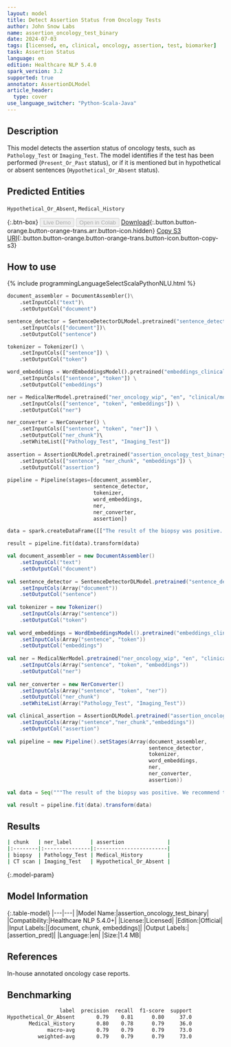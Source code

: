 ```yaml
---
layout: model
title: Detect Assertion Status from Oncology Tests
author: John Snow Labs
name: assertion_oncology_test_binary
date: 2024-07-03
tags: [licensed, en, clinical, oncology, assertion, test, biomarker]
task: Assertion Status
language: en
edition: Healthcare NLP 5.4.0
spark_version: 3.2
supported: true
annotator: AssertionDLModel
article_header:
  type: cover
use_language_switcher: "Python-Scala-Java"
---
```


## Description

This model detects the assertion status of oncology tests, such as `Pathology_Test` or `Imaging_Test`. The model identifies if the test has been performed (`Present_Or_Past` status), or if it is mentioned but in hypothetical or absent sentences (`Hypothetical_Or_Absent` status).

## Predicted Entities

`Hypothetical_Or_Absent`, `Medical_History`

{:.btn-box}
<button class="button button-orange" disabled>Live Demo</button>
<button class="button button-orange" disabled>Open in Colab</button>
[Download](https://s3.amazonaws.com/auxdata.johnsnowlabs.com/clinical/models/assertion_oncology_test_binary_en_5.4.0_3.2_1720025679761.zip){:.button.button-orange.button-orange-trans.arr.button-icon.hidden}
[Copy S3 URI](s3://auxdata.johnsnowlabs.com/clinical/models/assertion_oncology_test_binary_en_5.4.0_3.2_1720025679761.zip){:.button.button-orange.button-orange-trans.button-icon.button-copy-s3}

## How to use



<div class="tabs-box" markdown="1">
{% include programmingLanguageSelectScalaPythonNLU.html %}
  
```python
document_assembler = DocumentAssembler()\
    .setInputCol("text")\
    .setOutputCol("document")

sentence_detector = SentenceDetectorDLModel.pretrained("sentence_detector_dl_healthcare","en","clinical/models")\
    .setInputCols(["document"])\
    .setOutputCol("sentence")

tokenizer = Tokenizer() \
    .setInputCols(["sentence"]) \
    .setOutputCol("token")

word_embeddings = WordEmbeddingsModel().pretrained("embeddings_clinical", "en", "clinical/models")\
    .setInputCols(["sentence", "token"]) \
    .setOutputCol("embeddings")                

ner = MedicalNerModel.pretrained("ner_oncology_wip", "en", "clinical/models") \
    .setInputCols(["sentence", "token", "embeddings"]) \
    .setOutputCol("ner")

ner_converter = NerConverter() \
    .setInputCols(["sentence", "token", "ner"]) \
    .setOutputCol("ner_chunk")\    
    .setWhiteList(["Pathology_Test", "Imaging_Test"])
    
assertion = AssertionDLModel.pretrained("assertion_oncology_test_binary_wip", "en", "clinical/models") \
    .setInputCols(["sentence", "ner_chunk", "embeddings"]) \
    .setOutputCol("assertion")
        
pipeline = Pipeline(stages=[document_assembler,
                            sentence_detector,
                            tokenizer,
                            word_embeddings,
                            ner,
                            ner_converter,
                            assertion])

data = spark.createDataFrame([["The result of the biopsy was positive. We recommend to perform a CT scan."]]).toDF("text")

result = pipeline.fit(data).transform(data)
```
```scala
val document_assembler = new DocumentAssembler()
    .setInputCol("text")
    .setOutputCol("document")
    
val sentence_detector = SentenceDetectorDLModel.pretrained("sentence_detector_dl_healthcare","en","clinical/models")
    .setInputCols(Array("document"))
    .setOutputCol("sentence")
    
val tokenizer = new Tokenizer()
    .setInputCols(Array("sentence"))
    .setOutputCol("token")
    
val word_embeddings = WordEmbeddingsModel().pretrained("embeddings_clinical", "en", "clinical/models")
    .setInputCols(Array("sentence", "token"))
    .setOutputCol("embeddings")                
    
val ner = MedicalNerModel.pretrained("ner_oncology_wip", "en", "clinical/models")
    .setInputCols(Array("sentence", "token", "embeddings"))
    .setOutputCol("ner")
    
val ner_converter = new NerConverter()
    .setInputCols(Array("sentence", "token", "ner"))
    .setOutputCol("ner_chunk")
    .setWhiteList(Array("Pathology_Test", "Imaging_Test"))

val clinical_assertion = AssertionDLModel.pretrained("assertion_oncology_test_binary_wip","en","clinical/models")
    .setInputCols(Array("sentence","ner_chunk","embeddings"))
    .setOutputCol("assertion")
        
val pipeline = new Pipeline().setStages(Array(document_assembler,
                                              sentence_detector,
                                              tokenizer,
                                              word_embeddings,
                                              ner,
                                              ner_converter,
                                              assertion))

val data = Seq("""The result of the biopsy was positive. We recommend to perform a CT scan.""").toDF("text")

val result = pipeline.fit(data).transform(data)
```
</div>

## Results

```bash
| chunk   | ner_label      | assertion              |
|:--------|:---------------|:-----------------------|
| biopsy  | Pathology_Test | Medical_History        |
| CT scan | Imaging_Test   | Hypothetical_Or_Absent |
```

{:.model-param}
## Model Information

{:.table-model}
|---|---|
|Model Name:|assertion_oncology_test_binary|
|Compatibility:|Healthcare NLP 5.4.0+|
|License:|Licensed|
|Edition:|Official|
|Input Labels:|[document, chunk, embeddings]|
|Output Labels:|[assertion_pred]|
|Language:|en|
|Size:|1.4 MB|

## References

In-house annotated oncology case reports.

## Benchmarking

```bash
                 label  precision  recall  f1-score  support
Hypothetical_Or_Absent       0.79    0.81      0.80     37.0
       Medical_History       0.80    0.78      0.79     36.0
             macro-avg       0.79    0.79      0.79     73.0
          weighted-avg       0.79    0.79      0.79     73.0
```
